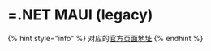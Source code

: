 # =.NET MAUI (legacy)

{% hint style="info" %}
对应的[官方页面地址](https://contributing.bitwarden.com/architecture/mobile-clients/net-maui-legacy/)
{% endhint %}
